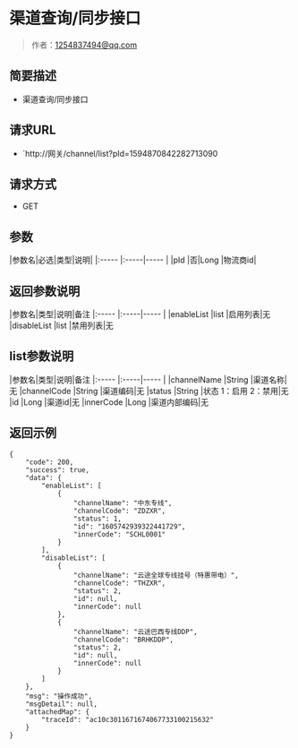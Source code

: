 # 渠道查询/同步接口

> 作者：1254837494@qq.com

## 简要描述

- 渠道查询/同步接口

## 请求URL
- `http://网关/channel/list?pId=1594870842282713090
  
## 请求方式
- GET

## 参数

|参数名|必选|类型|说明|
|:-----  |:-----|-----                  |
|pId |否|Long   |物流商id|

## 返回参数说明

|参数名|类型|说明|备注
|:-----  |:-----|-----                  |
|enableList |list   |启用列表|无
|disableList |list   |禁用列表|无

## list参数说明

|参数名|类型|说明|备注
|:-----  |:-----|-----                  |
|channelName |String   |渠道名称|无
|channelCode |String   |渠道编码|无
|status |String   |状态 1：启用 2：禁用|无
|id |Long   |渠道id|无
|innerCode |Long   |渠道内部编码|无

## 返回示例 

``` 
{
    "code": 200,
    "success": true,
    "data": {
        "enableList": [
            {
                "channelName": "中东专线",
                "channelCode": "ZDZXR",
                "status": 1,
                "id": "1605742939322441729",
                "innerCode": "SCHL0001"
            }
        ],
        "disableList": [
            {
                "channelName": "云途全球专线挂号（特惠带电）",
                "channelCode": "THZXR",
                "status": 2,
                "id": null,
                "innerCode": null
            },
            {
                "channelName": "云途巴西专线DDP",
                "channelCode": "BRHKDDP",
                "status": 2,
                "id": null,
                "innerCode": null
            }
        ]
    },
    "msg": "操作成功",
    "msgDetail": null,
    "attachedMap": {
        "traceId": "ac10c3011671674067733100215632"
    }
}
```